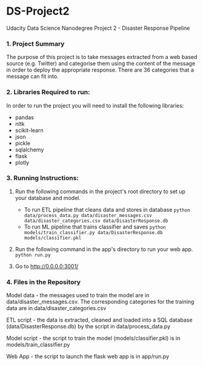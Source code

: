 # DS-Project2

Udacity Data Science Nanodegree Project 2 - Disaster Response Pipeline

### 1. Project Summary
The purpose of this project is to take messages extracted from a web based source (e.g. Twitter) and categorise
them using the content of the message in order to deploy the appropriate response. There are 36 categories that a
message can fit into.

### 2. Libraries Required to run:
In order to run the project you will need to install the following libraries:

* pandas
* nltk
* scikit-learn
* json
* pickle
* sqlalchemy
* flask
* plotly

### 3. Running Instructions:
1. Run the following commands in the project's root directory to set up your database and model.

    - To run ETL pipeline that cleans data and stores in database
        `python data/process_data.py data/disaster_messages.csv data/disaster_categories.csv data/DisasterResponse.db`
    - To run ML pipeline that trains classifier and saves
        `python models/train_classifier.py data/DisasterResponse.db models/classifier.pkl`

2. Run the following command in the app's directory to run your web app.
    `python run.py`

3. Go to http://0.0.0.0:3001/

### 4. Files in the Repository
Model data - the messages used to train the model are in data/disaster_messages.csv. The corresponding categories
for the training data are in data/disaster_categories.csv

ETL script - the data is extracted, cleaned and loaded into a SQL database (data/DisasterResponse.db) by the script in 
data/process_data.py

Model script - the script to train the model (models/classifier.pkl) is in models/train_classifier.py

Web App - the script to launch the flask web app is in app/run.py 
